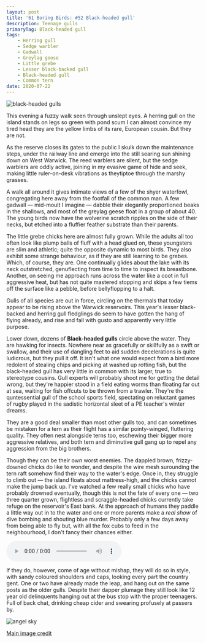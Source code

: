 ```yaml
---
layout: post
title: '61 Boring Birds: #52 Black-headed gull'
description: Teenage gulls
primaryTag: Black-headed gull
tags:
    - Herring gull
    - Sedge warbler
    - Gadwall
    - Greylag goose
    - Little grebe
    - Lesser black-backed gull
    - Black-headed gull
    - Common tern
date: 2020-07-22
---
```

![black-headed gulls](/assets/img/black-headed-gulls.jpg)

This evening a fuzzy walk seen through unslept eyes. A herring gull on the island stands on legs so green with pond scum I can almost convince my tired head they are the yellow limbs of its rare, European cousin. But they are not.

As the reserve closes its gates to the public I skulk down the maintenance steps, under the railway line and emerge into the still searing sun shining down on West Warwick. The reed warblers are silent, but the sedge warblers are oddly active, joining in my evasive game of hide and seek, making little ruler-on-desk vibrations as theytiptoe through the marshy grasses.

A walk all around it gives intimate views of a few of the shyer waterfowl, congregating here away from the footfall of the common man. A few gadwall &mdash; mid-moult I imagine &mdash; dabble their elegantly proportioned beaks in the shallows, and most of the greylag geese float in a group of about 40. The young birds now have the wolverine scratch ripples on the side of their necks, but etched into a fluffier feather substrate than their parents.

The little grebe chicks here are almost fully grown. While the adults all too often look like plump balls of fluff with a head glued on, these youngsters are slim and athletic; quite the opposite dynamic to most birds. They also exhibit some strange behaviour, as if they are still learning to be grebes. Which, of course, they are. One continually glides about the lake with its neck outstretched, genuflecting from time to time to inspect its breastbone. Another, on seeing me approach runs across the water like a coot in full aggressive heat, but has not quite mastered stopping and skips a few tiems off the surface like a pebble, before bellyflopping to a halt.

Gulls of all species are out in force, circling on the thermals that today appear to be rising  above the Warwick reservoirs. This year's lesser black-backed and herring gull fledglings do seem to have gotten the hang of flying already, and rise and fall with gusto and apparently very little purpose.

Lower down, dozens of **Black-headed gulls** circle above the water. They are hawking for insects. Nowhere near as gracefully or skillfully as a swift or swallow, and their use of dangling feet to aid sudden decelerations is quite ludicrous, but they pull it off. It isn't what one would expect from a bird more redolent of stealing chips and picking at washed up rotting fish, but the black-headed gull has very little in common with its larger, true to stereotype cousins. Gull experts will probably shoot me for getting the detail wrong, but they're happier stood in a field eating worms than floating far out at sea, waiting for fish offcuts to be thrown from a trawler. They're the quntessential gull of the school sports field, spectating on reluctant games of rugby played in the sadistic horizontal sleet of a PE teacher's winter dreams.

They are a good deal smaller than most other gulls too, and can sometimes be mistaken for a tern as their flight has a similar pointy-winged, fluttering quality. They often nest alongside terns too, eschewing their bigger more aggressive relatives, and both tern and diminutive gull gang up to repel any aggression from the big brothers.

Though they can be their own worst enemies. The dappled brown, frizzy-downed chicks do like to wonder, and despite the wire mesh surounding the tern raft somehow find their way to the water's edge. Once in, they struggle to climb out &mdash; the island floats about mattress-high, and the chicks cannot make the jump back up. I've watched a few really small chicks who have probably drowned eventually, though this is not the fate of every one &mdash; two three quarter grown, flightless and scraggle-headed chicks currently take refuge on the reservoir's East bank. At the approach of humans they paddle a little way out in to the water and one or more parents make a _real show_ of dive bombing and shouting blue murder. Probably only a few days away from being able to fly but, with all the fox cubs to feed in the neighbourhood, I don't fancy their chances either.


<audio controls>
  <source src="/assets/black-headed-gull.mp3" type="audio/mpeg">
</audio>

If they do, however, come of age without mishap, they will do so in style, with sandy coloured shoulders and caps, looking every part the country gent. One or two have already made the leap, and hang out on the same posts as the older gulls. Despite their dapper plumage they still look like 12 year old delinquents hanging out at the bus stop with the proper teenagers. Full of back chat, drinking cheap cider and swearing profusely at passers by. 

![angel sky](/assets/img/angel-sky.jpg)

[Main image credit](https://www.flickr.com/photos/101181388@N07/26075301052/in/photolist-FJbJy5-jXkw5c-hHL2CF-G3ko2h-2ZqUae-qjhSX2-bypZmG-QJSTqk-dgqs1U-dDQHBA-FhvZh3-KBCHZx-atSSmA-cuM8eo-cUMZPw-KBCJ8D-e3BwAu-hWHUrJ-3o6ao3-7ikEEb-bv8xx6-x9EMju-Pv1YKt-q97Uvc-jdrHXq-byq16C-pmdrcm-2azyMsu-rqumx8-bypZnW-9chyYx-8ZC7AA-6dymMV-sQvoMz-dZdGbt-nqYHCt-hw5YKS-xhiXB-edA8X4-6vbSFh-8SRF5W-edFNxG-8ifXZr-QMU6x6-druszt-edA9ck-bArfE2-a6vTpM-6Y6pRo-RRQ3Uk)
